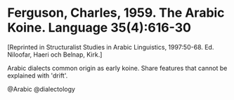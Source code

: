 # Ferguson, Charles, 1959. The Arabic Koine. Language 35(4):616-30

[Reprinted in Structuralist Studies in Arabic Linguistics, 1997:50-68. Ed. Niloofar, Haeri och Belnap, Kirk.]

Arabic dialects common origin as early koine. Share features that cannot be explained with 'drift'.

@Arabic
@dialectology
